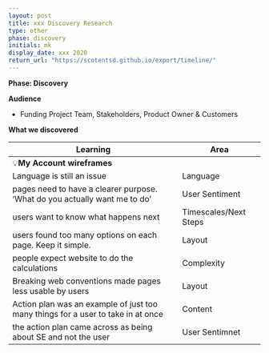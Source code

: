 ```yaml
---
layout: post
title: xxx Discovery Research
type: other
phase: discovery
initials: mk
display_date: xxx 2020
return_url: "https://scotentsd.github.io/export/timeline/"
---
```



**Phase: Discovery**

**Audience**
- Funding Project Team, Stakeholders, Product Owner & Customers

**What we discovered**

Learning | Area
--- | ---
💡**My Account wireframes** |   	
  Language is still an issue	| Language
  pages need to have a clearer purpose. ‘What do you actually want me to do’	| User Sentiment
  users want to know what happens next	| Timescales/Next Steps
  users found too many options on each page. Keep it simple.	| Layout
  people expect website to do the calculations	| Complexity
  Breaking web conventions made pages less usable by users	| Layout
  Action plan was an example of just too many things for a user to take in at once	| Content
  the action plan came across as being about SE and not the user 	| User Sentimnet

<!--more-->
